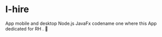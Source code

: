# I-hire
App mobile and desktop  Node.js JavaFx  codename one   where this  App dedicated for RH  .  :dart: 
